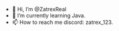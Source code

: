 - 👋 Hi, I’m @ZatrexReal
- 🌱 I’m currently learning Java.
- 📫 How to reach me discord: zatrex_123.

<!---
ZatrexReal/ZatrexReal is a ✨ special ✨ repository because its `README.md` (this file) appears on your GitHub profile.
You can click the Preview link to take a look at your changes.
--->
